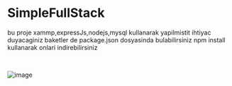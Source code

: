 # SimpleFullStack
 bu proje xammp,expressJs,nodejs,mysql kullanarak yapilmistit 
 ihtiyac duyacaginiz baketler de package.json dosyasinda bulabilirsiniz  npm install kullanarak onlari indirebilirsiniz
 
 <br>
 
 
 
![image](https://github.com/ubeysaab/SimpleFullStack/assets/76262696/6834bf22-6b74-43d2-a924-8f132c18c9b4)


<!--https://github.com/ubeysaab/SimpleFullStack/assets/76262696/48443031-3b74-476e-903d-572386f9e5d5
-->

